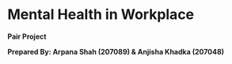 # Mental Health in Workplace

**Pair Project**

**Prepared By: Arpana Shah (207089) & Anjisha Khadka (207048)**
